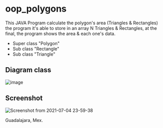 # oop_polygons

This JAVA Program calculate the polygon's area (Triangles & Rectangles) the program it's able to store in an array N Triangles & Rectangles, at the final, the program shows the area & each one's data. 

+ Super class "Polygon"
+ Sub class "Rectangle"
+ Sub class "Triangle"

## Diagram class
![image](https://user-images.githubusercontent.com/67779237/124421287-c182c280-dd26-11eb-8162-202bbb22ee80.png)

## Screenshot
![Screenshot from 2021-07-04 23-59-38](https://user-images.githubusercontent.com/67779237/124420352-f55ce880-dd24-11eb-8ec0-e02b57ee241c.png)

Guadalajara, Mex.
